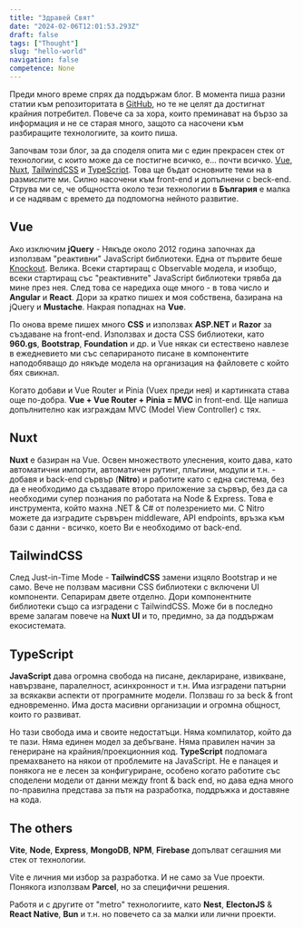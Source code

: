 ```yaml
---
title: "Здравей Свят"
date: "2024-02-06T12:01:53.293Z"
draft: false
tags: ["Thought"]
slug: "hello-world"
navigation: false
competence: None
---
```


Преди много време спрях да поддържам блог. В момента пиша разни статии към репозиторитата в [GitHub](https://github.com/howbizarre), но те не целят да достигнат крайния потребител. Повече са за хора, които преминават на бързо за информация и не се старая много, защото са насочени към разбиращите технологиите, за които пиша.

<!--more-->

Започвам този блог, за да споделя опита ми с един прекрасен стек от технологии, с които може да се постигне всичко, е... почти всичко. [Vue](https://vuejs.org/), [Nuxt](https://nuxt.com/), [TailwindCSS](https://tailwindcss.com/) и [TypeScript](https://www.typescriptlang.org/). Това ще бъдат основните теми на в размислите ми. Силно насочени към front-end и допълнени с beck-end. Струва ми се, че общността около тези технологии в **България** е малка и се надявам с времето да подпомогна нейното развитие.

## Vue

Ако изключим **jQuery** - Някъде около 2012 година започнах да използвам "реактивни" JavaScript библиотеки. Една от първите беше [Knockout](https://knockoutjs.com/). Велика. Всеки стартиращ с Observable модела, и изобщо, всеки стартиращ със "реактивните" JavaScript библиотеки трявба да мине през нея. След това се наредиха още много - в това число и **Angular** и **React**. Дори за кратко пишех и моя собствена, базирана на jQuery и **Mustache**. Накрая попаднах на **Vue**.

По онова време пишех много **CSS** и използвах **ASP.NET** и **Razor** за създаване на front-end. Използвах и доста CSS библиотеки, като **960.gs**, **Bootstrap**, **Foundation** и др. и Vue някак си естествено навлезе в ежедневието ми със сепарираното писане в компонентите наподобяващо до някъде модела на организация на файловете с който бях свикнал.

Когато добави и Vue Router и Pinia (Vuex преди нея) и картинката става още по-добра. **Vue + Vue Router + Pinia = MVC** in front-end. Ще напиша допълнително как изграждам MVC (Model View Controller) с тях.

## Nuxt

**Nuxt** е базиран на Vue. Освен множеството улеснения, които дава, като автоматични импорти, автоматичен рутинг, плъгини, модули и т.н.  - добавя и back-end сървър (**Nitro**) и работите като с една система, без да е необходимо да създавате второ приложение за сървър, без да са необходими супер познания по работата на Node & Express. Това е инструмента, който махна .NET & C# от полезрението ми. С Nitro можете да изградите сървърен middleware, API endpoints, връзка към бази с данни - всичко, което Ви е необходимо от back-end.

## TailwindCSS

След Just-in-Time Mode - **TailwindCSS** замени изцяло Bootstrap и не само. Вече не ползвам масивни CSS библиотеки с включени UI компоненти. Сепарирам двете отделно. Дори компонентните библиотеки също са изградени с TailwindCSS. Може би в последно време залагам повече на **Nuxt UI** и то, предимно, за да поддържам екосистемата.

## TypeScript

**JavaScript** дава огромна свобода на писане, деклариране, извикване, навързване, паралелност, асинхронност и т.н. Има изградени патърни за всякакви аспекти от програмните модели. Ползваш го за beck & front едновременно. Има доста масивни организации и огромна общност, които го развиват.

Но тази свобода има и своите недостатъци. Няма компилатор, който да те пази. Няма единен модел за дебъгване. Няма правилен начин за генериране на крайния/проекционния код. **TypeScript** подпомага премахването на някои от проблемите на JavaScript. Не е панацея и понякога не е лесен за конфигуриране, особено когато работите със споделени модели от данни между front & back end, но дава една много по-правилна представа за пътя на разработка, поддръжка и доставяне на кода.

## The others

**Vite**, **Node**, **Express**, **MongoDB**, **NPM**, **Firebase** допълват сегашния ми стек от технологии.

Vite e личния ми избор за разработка. И не само за Vue проекти. Понякога използвам **Parcel**, но за специфични решения.

Работя и с другите от "metro" технологиите, като **Nest**, **ElectonJS** & **React Native**, **Bun** и т.н. но повечето са за малки или лични проекти.